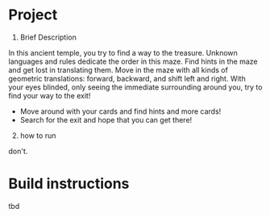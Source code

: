 # Project
 
1. Brief Description

In this ancient temple, you try to find a way to the treasure. Unknown languages and rules dedicate the order in this maze. Find hints in the maze and get lost in translating them. Move in the maze with all kinds of geometric translations: forward, backward, and shift left and right.
With your eyes blinded, only seeing the immediate surrounding around you, try to find your way to the exit!
- Move around with your cards and find hints and more cards!
- Search for the exit and hope that you can get there!


2. how to run

don't.

# Build instructions
tbd

